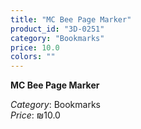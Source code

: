 ```yaml
---
title: "MC Bee Page Marker"
product_id: "3D-0251"
category: "Bookmarks"
price: 10.0
colors: ""
---
```


**MC Bee Page Marker**

*Category*: Bookmarks  
*Price*: ₪10.0

